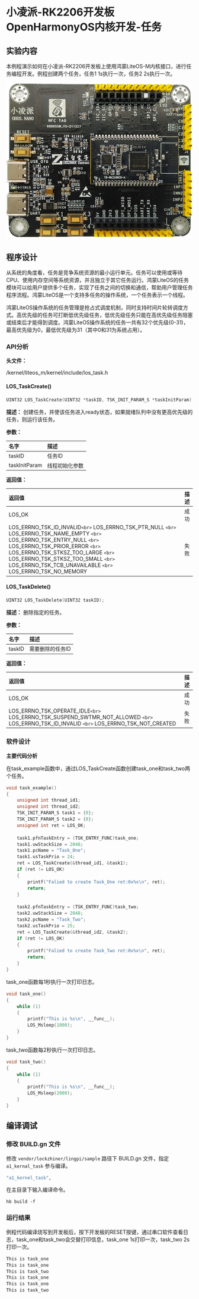 # 小凌派-RK2206开发板OpenHarmonyOS内核开发-任务

## 实验内容

本例程演示如何在小凌派-RK2206开发板上使用鸿蒙LiteOS-M内核接口，进行任务编程开发。例程创建两个任务，任务1 1s执行一次，任务2 2s执行一次。

![小凌派-RK2206开发板](../../docs/figures/lockzhiner-rk2206.jpg)

## 程序设计

从系统的角度看，任务是竞争系统资源的最小运行单元。任务可以使用或等待CPU、使用内存空间等系统资源，并且独立于其它任务运行。鸿蒙LiteOS的任务模块可以给用户提供多个任务，实现了任务之间的切换和通信，帮助用户管理任务程序流程。鸿蒙LiteOS是一个支持多任务的操作系统，一个任务表示一个线程。

鸿蒙LiteOS操作系统的任务管理是抢占式调度机制，同时支持时间片轮转调度方式。高优先级的任务可打断低优先级任务，低优先级任务只能在高优先级任务阻塞或结束后才能得到调度。鸿蒙LiteOS操作系统的任务一共有32个优先级(0-31)，最高优先级为0，最低优先级为31（其中0和31为系统占用）。

### API分析

**头文件：**

/kernel/liteos_m/kernel/include/los_task.h

#### LOS_TaskCreate()

```c
UINT32 LOS_TaskCreate(UINT32 *taskID, TSK_INIT_PARAM_S *taskInitParam);
```

**描述：**
创建任务，并使该任务进入ready状态，如果就绪队列中没有更高优先级的任务，则运行该任务。

**参数：**

| 名字          | 描述           |
| :------------ | :------------- |
| taskID        | 任务ID         |
| taskInitParam | 线程初始化参数 |

**返回值：**

| 返回值                                                                                                                                                                                                                                                                                                               | 描述 |
| :------------------------------------------------------------------------------------------------------------------------------------------------------------------------------------------------------------------------------------------------------------------------------------------------------------------- | :--- |
| LOS_OK                                                                                                                                                                                                                                                                                                               | 成功 |
| LOS_ERRNO_TSK_ID_INVALID`<br>` LOS_ERRNO_TSK_PTR_NULL `<br>` LOS_ERRNO_TSK_NAME_EMPTY `<br>` LOS_ERRNO_TSK_ENTRY_NULL `<br>` LOS_ERRNO_TSK_PRIOR_ERROR `<br>` LOS_ERRNO_TSK_STKSZ_TOO_LARGE `<br>` LOS_ERRNO_TSK_STKSZ_TOO_SMALL `<br>` LOS_ERRNO_TSK_TCB_UNAVAILABLE `<br>` LOS_ERRNO_TSK_NO_MEMORY | 失败 |

#### LOS_TaskDelete()

```c
UINT32 LOS_TaskDelete(UINT32 taskID);
```

**描述：**
删除指定的任务。

**参数：**

| 名字   | 描述             |
| :----- | :--------------- |
| taskID | 需要删除的任务ID |

**返回值：**

| 返回值                                                                                                                                          | 描述 |
| :---------------------------------------------------------------------------------------------------------------------------------------------- | :--- |
| LOS_OK                                                                                                                                          | 成功 |
| LOS_ERRNO_TSK_OPERATE_IDLE`<br>` LOS_ERRNO_TSK_SUSPEND_SWTMR_NOT_ALLOWED `<br>` LOS_ERRNO_TSK_ID_INVALID `<br>` LOS_ERRNO_TSK_NOT_CREATED | 失败 |

### 软件设计

**主要代码分析**

在task_example函数中，通过LOS_TaskCreate函数创建task_one和task_two两个任务。

```c
void task_example()
{
    unsigned int thread_id1;
    unsigned int thread_id2;
    TSK_INIT_PARAM_S task1 = {0};
    TSK_INIT_PARAM_S task2 = {0};
    unsigned int ret = LOS_OK;

    task1.pfnTaskEntry = (TSK_ENTRY_FUNC)task_one;
    task1.uwStackSize = 2048;
    task1.pcName = "Task_One";
    task1.usTaskPrio = 24;
    ret = LOS_TaskCreate(&thread_id1, &task1);
    if (ret != LOS_OK)
    {
        printf("Falied to create Task_One ret:0x%x\n", ret);
        return;
    }

    task2.pfnTaskEntry = (TSK_ENTRY_FUNC)task_two;
    task2.uwStackSize = 2048;
    task2.pcName = "Task_Two";
    task2.usTaskPrio = 25;
    ret = LOS_TaskCreate(&thread_id2, &task2);
    if (ret != LOS_OK)
    {
        printf("Falied to create Task_Two ret:0x%x\n", ret);
        return;
    }
}
```

task_one函数每1秒执行一次打印日志。

```c
void task_one()
{
    while (1)
    {
        printf("This is %s\n", __func__);
        LOS_Msleep(1000);
    }
}
```

task_two函数每2秒执行一次打印日志。

```c
void task_two()
{
    while (1)
    {
        printf("This is %s\n", __func__);
        LOS_Msleep(2000);
    }
}
```

## 编译调试

### 修改 BUILD.gn 文件

修改 `vendor/lockzhiner/lingpi/sample` 路径下 BUILD.gn 文件，指定 `a1_kernal_task` 参与编译。

```r
"a1_kernel_task",
```

在主目录下输入编译命令。

```shell
hb build -f
```

### 运行结果

例程代码编译烧写到开发板后，按下开发板的RESET按键，通过串口软件查看日志，task_one和task_two会交替打印信息，task_one 1s打印一次，task_two 2s打印一次。

```c
This is task_one
This is task_one
This is task_two
This is task_one
This is task_one
This is task_two
```
